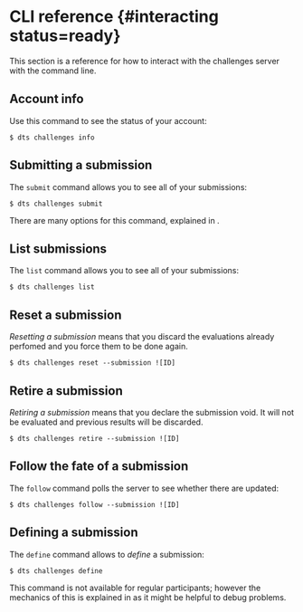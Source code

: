# CLI reference  {#interacting status=ready}

This section is a reference for how to interact with the challenges server with the command line.


## Account info

Use this command to see the status of your account:

    $ dts challenges info
    


## Submitting a submission

The `submit` command allows you to see all of your submissions:

    $ dts challenges submit
    
There are many options for this command, explained in [](#submit-advanced).
    
    
## List submissions

The `list` command allows you to see all of your submissions:

    $ dts challenges list
    
## Reset a submission

*Resetting a submission* means that you discard the evaluations 
already perfomed and you force them to be done again.

    $ dts challenges reset --submission ![ID] 

## Retire a submission

*Retiring a submission* means that you declare the submission void.
It will not be evaluated and previous results will be discarded.

    $ dts challenges retire --submission ![ID]

## Follow the fate of a submission

The `follow` command polls the server to see whether there are updated:

    $ dts challenges follow --submission ![ID]

## Defining a submission

The `define` command allows to *define* a submission:

    $ dts challenges define
    
This command is not available for regular participants;
however the mechanics of this is explained in [](#define) as it might be helpful to 
debug problems.
